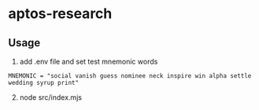 # aptos-research

## Usage

1. add .env file and set test mnemonic words
```
MNEMONIC = "social vanish guess nominee neck inspire win alpha settle wedding syrup print"
```

2. node src/index.mjs
